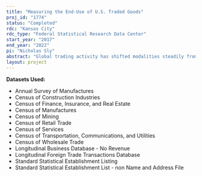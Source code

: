 ```yaml
---
title: "Measuring the End-Use of U.S. Traded Goods"
proj_id: "1774"
status: "Completed"
rdc: "Kansas City"
rdc_type: "Federal Statistical Research Data Center"
start_year: "2017"
end_year: "2022"
pi: "Nicholas Sly"
abstract: "Global trading activity has shifted modalities steadily from the exchange of goods used for final consumption towards globally integrated production networks that exchange goods used as intermediate inputs. Currently, evidence and analysis regarding the end-use of traded goods relies on characterizations that are available only for broad product categories, ad hoc in their characterization of goods, out of date, and not specific to U.S. economic activities. This research implements a new classification of end-use categories for traded goods that (i) characterizes end-use according to observed economic activity among U.S. firms, and (ii) measures the shares of import activity across sub-populations of different end-users for a wide variety of products. This project will identify firms in retail versus production sectors of the economy from the Longitudinal Business Database, and then classify imports by firms in retail sectors (production sectors) as having an end-use as consumption goods (intermediate goods). This strategy accounts for the fact that two different types of firms may import the same product for different end-uses. Measuring differences in end-uses of traded goods is key to identifying the determinants of import demand, and subsequently to understanding how exchange rate shocks pass-through to consumer prices, how aggregate import demand characteristics have changed over time, and how U.S. consumers and firms engage with the global economy."
layout: project
---
```


**Datasets Used:**

  - Annual Survey of Manufactures 
  - Census of Construction Industries 
  - Census of Finance, Insurance, and Real Estate 
  - Census of Manufactures 
  - Census of Mining 
  - Census of Retail Trade 
  - Census of Services 
  - Census of Transportation, Communications, and Utilities 
  - Census of Wholesale Trade 
  - Longitudinal Business Database - No Revenue 
  - Longitudinal Foreign Trade Transactions Database 
  - Standard Statistical Establishment Listing 
  - Standard Statistical Establishment List - non Name and Address File 

